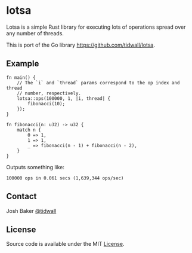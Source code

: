 # lotsa

Lotsa is a simple Rust library for executing lots of operations spread over any number of threads.

This is port of the Go library https://github.com/tidwall/lotsa.

## Example 

```
fn main() {
    // The `i` and `thread` params correspond to the op index and thread
    // number, respectively.
    lotsa::ops(100000, 1, |i, thread| {
        fibonacci(10);
    });
}

fn fibonacci(n: u32) -> u32 {
    match n {
        0 => 1,
        1 => 1,
        _ => fibonacci(n - 1) + fibonacci(n - 2),
    }
}
```

Outputs something like:

```
100000 ops in 0.061 secs (1,639,344 ops/sec)
```

## Contact

Josh Baker [@tidwall](http://twitter.com/tidwall)

## License

Source code is available under the MIT [License](/LICENSE).
